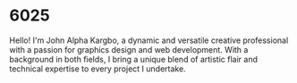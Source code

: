 # 6025
Hello! I'm John Alpha Kargbo, a dynamic and versatile creative professional with a passion for graphics design and web development. With a background in both fields, I bring a unique blend of artistic flair and technical expertise to every project I undertake.
